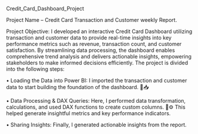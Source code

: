 Credit_Card_Dashboard_Project

Project Name – Credit Card Transaction and Customer weekly Report.
 
Project Objective:
I developed an interactive Credit Card Dashboard utilizing transaction and customer data to provide real-time insights into key performance metrics such as revenue, transaction count, and customer satisfaction. 
By streamlining data processing, the dashboard enables comprehensive trend analysis and delivers actionable insights, empowering stakeholders to make informed decisions efficiently.
The project is divided into the following steps:

• Loading the Data into Power BI:
 I imported the transaction and customer data to start building the foundation of the dashboard. 🔄📥

• Data Processing & DAX Queries:
Here, I performed data transformation, calculations, and used DAX functions to create custom columns. 🔢⚙️ This helped generate insightful metrics and key performance indicators.

• Sharing Insights:
 Finally, I generated actionable insights from the report.
